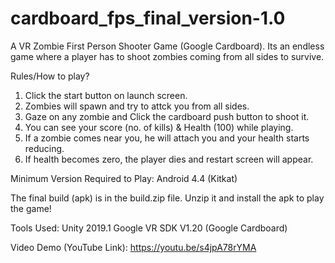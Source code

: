 # cardboard_fps_final_version-1.0
A VR Zombie First Person Shooter Game (Google Cardboard). Its an endless game where a player has to shoot zombies coming from all sides to survive.

Rules/How to play?
1. Click the start button on launch screen.
2. Zombies will spawn and try to attck you from all sides.
3. Gaze on any zombie and Click the cardboard push button to shoot it.
4. You can see your score (no. of kills) & Health (100) while playing.
5. If a zombie comes near you, he will attach you and your health starts reducing.
6. If health becomes zero, the player dies and restart screen will appear.

Minimum Version Required to Play: Android 4.4 (Kitkat)

The final build (apk) is in the build.zip file. Unzip it and install the apk to play the game!

Tools Used:
Unity 2019.1
Google VR SDK V1.20 (Google Cardboard)

Video Demo (YouTube Link):
https://youtu.be/s4jpA78rYMA
